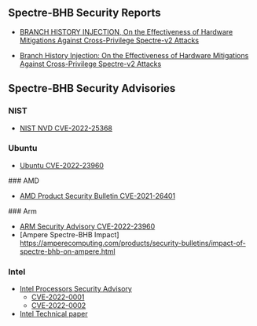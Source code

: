 ## Spectre-BHB Security Reports

- [BRANCH HISTORY INJECTION, On the Effectiveness of Hardware Mitigations Against Cross-Privilege Spectre-v2 Attacks](https://www.vusec.net/projects/bhi-spectre-bhb/)

- [Branch History Injection: On the Effectiveness of Hardware Mitigations
Against Cross-Privilege Spectre-v2 Attacks](https://download.vusec.net/papers/bhi-spectre-bhb_sec22.pdf)

## Spectre-BHB Security Advisories

### NIST

- [NIST NVD CVE-2022-25368](https://nvd.nist.gov/vuln/detail/CVE-2022-25368)

### Ubuntu

- [Ubuntu CVE-2022-23960](https://ubuntu.com/security/CVE-2022-23960)

### AMD

- [AMD Product Security Bulletin CVE-2021-26401](https://www.amd.com/en/corporate/product-security/bulletin/amd-sb-1036)

### Arm

- [ARM Security Advisory CVE-2022-23960](https://developer.arm.com/support/arm-security-updates/speculative-processor-vulnerability/spectre-bhb)
- [Ampere Spectre-BHB Impact] https://amperecomputing.com/products/security-bulletins/impact-of-spectre-bhb-on-ampere.html

### Intel

- [Intel Processors Security Advisory](https://www.intel.com/content/www/us/en/security-center/advisory/intel-sa-00598.html)
  + [CVE-2022-0001](http://cve.mitre.org/cgi-bin/cvename.cgi?name=CVE-2022-0001)
  + [CVE-2022-0002](http://cve.mitre.org/cgi-bin/cvename.cgi?name=CVE-2022-0002)
- [Intel Technical paper](https://www.intel.com/content/www/us/en/developer/articles/technical/software-security-guidance/technical-documentation/branch-history-injection.html)

